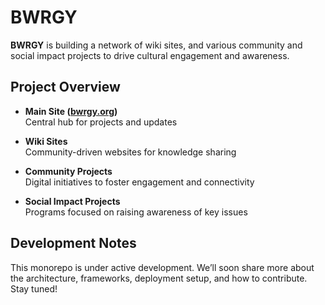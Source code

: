 # BWRGY

**BWRGY** is building a network of wiki sites, and various community and social impact projects to drive cultural engagement and awareness.

## Project Overview

- **Main Site ([bwrgy.org](https://bwrgy.org))**  
  Central hub for projects and updates

- **Wiki Sites**  
  Community-driven websites for knowledge sharing

- **Community Projects**  
  Digital initiatives to foster engagement and connectivity

- **Social Impact Projects**  
  Programs focused on raising awareness of key issues

## Development Notes

This monorepo is under active development. We’ll soon share more about the architecture, frameworks, deployment setup, and how to contribute. Stay tuned!

